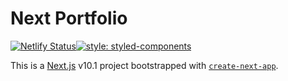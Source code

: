 # Next Portfolio

[![Netlify Status](https://api.netlify.com/api/v1/badges/ed50f56e-4fc2-4c98-8b66-1e5074c6f3d3/deploy-status)](https://app.netlify.com/sites/next-starter/deploys)[![style: styled-components](https://img.shields.io/badge/style-%F0%9F%92%85%20styled--components-orange.svg?colorB=daa357&colorA=db748e)](https://github.com/styled-components/styled-components)

This is a [Next.js](https://nextjs.org/) v10.1 project bootstrapped with [`create-next-app`](https://github.com/vercel/next.js/tree/canary/packages/create-next-app).
